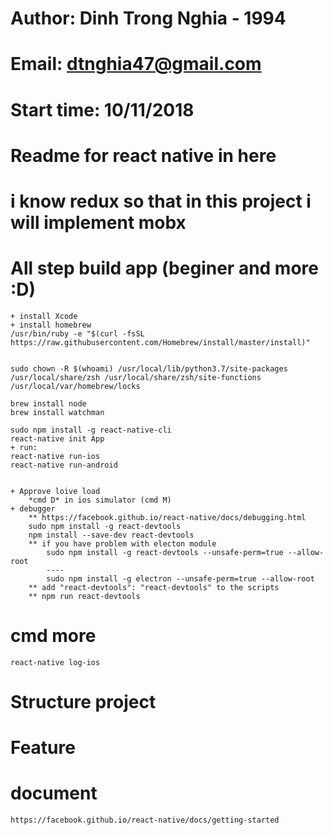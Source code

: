 # Author: Dinh Trong Nghia - 1994
# Email: dtnghia47@gmail.com


# Start time: 10/11/2018
# Readme for react native in here
# i know redux so that in this project i will implement mobx
# All step build app (beginer and more :D)
    + install Xcode
    + install homebrew
    /usr/bin/ruby -e "$(curl -fsSL https://raw.githubusercontent.com/Homebrew/install/master/install)"


    sudo chown -R $(whoami) /usr/local/lib/python3.7/site-packages /usr/local/share/zsh /usr/local/share/zsh/site-functions /usr/local/var/homebrew/locks

    brew install node
    brew install watchman

    sudo npm install -g react-native-cli
    react-native init App
    + run:
    react-native run-ios
    react-native run-android


    + Approve loive load
        *cmd D* in ios simulator (cmd M)
    + debugger
        ** https://facebook.github.io/react-native/docs/debugging.html
        sudo npm install -g react-devtools
        npm install --save-dev react-devtools
        ** if you have problem with electon module
            sudo npm install -g react-devtools --unsafe-perm=true --allow-root
            ----
            sudo npm install -g electron --unsafe-perm=true --allow-root
        ** add "react-devtools": "react-devtools" to the scripts
        ** npm run react-devtools

# cmd more
    react-native log-ios

# Structure project

# Feature

# document
    https://facebook.github.io/react-native/docs/getting-started